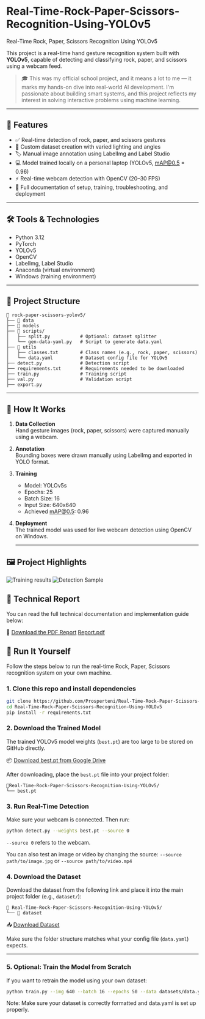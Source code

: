 # Real-Time-Rock-Paper-Scissors-Recognition-Using-YOLOv5
Real-Time Rock, Paper, Scissors Recognition Using YOLOv5

This project is a real-time hand gesture recognition system built with **YOLOv5**, capable of detecting and classifying rock, paper, and scissors using a webcam feed.

> 🎓 This was my official school project, and it means a lot to me — it marks my hands-on dive into real-world AI development. I'm passionate about building smart systems, and this project reflects my interest in solving interactive problems using machine learning.

---

## 📌 Features

- ✅ Real-time detection of rock, paper, and scissors gestures
- 📸 Custom dataset creation with varied lighting and angles
- 🏷️ Manual image annotation using LabelImg and Label Studio
- 💻 Model trained locally on a personal laptop (YOLOv5, mAP@0.5 = 0.96)
- ⚡ Real-time webcam detection with OpenCV (20–30 FPS)
- 📄 Full documentation of setup, training, troubleshooting, and deployment

---

## 🛠️ Tools & Technologies

- Python 3.12  
- PyTorch  
- YOLOv5  
- OpenCV  
- LabelImg, Label Studio  
- Anaconda (virtual environment)  
- Windows (training environment)

---

## 📂 Project Structure
```plaintext
📂 rock-paper-scissors-yolov5/
├── 📂 data
├── 📂 models
├── 📂 scripts/
│   ├── split.py           # Optional: dataset splitter
│   └── gen-data-yaml.py   # Script to generate data.yaml
├── 📂 utils
│   ├── classes.txt        # Class names (e.g., rock, paper, scissors)
│   └── data.yaml          # Dataset config file for YOLOv5
├── detect.py              # Detection script
├── requirements.txt       # Requirements needed to be downloaded
├── train.py               # Training script
├── val.py                 # Validation script
├── export.py
```

---

## 🧠 How It Works

1. **Data Collection**  
   Hand gesture images (rock, paper, scissors) were captured manually using a webcam.

2. **Annotation**  
   Bounding boxes were drawn manually using LabelImg and exported in YOLO format.

3. **Training**  
   - Model: YOLOv5s  
   - Epochs: 25  
   - Batch Size: 16  
   - Input Size: 640x640  
   - Achieved mAP@0.5: 0.96

4. **Deployment**  
   The trained model was used for live webcam detection using OpenCV on Windows.

   ---

## 🖼️ Project Highlights
![Training results](https://github.com/user-attachments/assets/55fb96c3-329c-421a-9bf0-5ae6e1547c7a)
![Detection Sample](https://github.com/user-attachments/assets/3007d3b5-88f0-4d16-8960-082c50b912f4)



## 📘 Technical Report

You can read the full technical documentation and implementation guide below:

📄 [Download the PDF Report](https://lnkd.in/dan4c9iP)
[Report.pdf](https://github.com/user-attachments/files/21011879/Report.pdf)


## 🚀 Run It Yourself

Follow the steps below to run the real-time Rock, Paper, Scissors recognition system on your own machine.

### 1. Clone this repo and install dependencies

```bash
git clone https://github.com/Prosperteni/Real-Time-Rock-Paper-Scissors-Recognition-Using-YOLOv5.git
cd Real-Time-Rock-Paper-Scissors-Recognition-Using-YOLOv5
pip install -r requirements.txt
```
### 2. Download the Trained Model

The trained YOLOv5 model weights (`best.pt`) are too large to be stored on GitHub directly.

📦 [Download best.pt from Google Drive](https://drive.google.com/file/d/19mHGk3xd861rQr9898OXcm90axJWPQfQ/view?usp=drive_link)

After downloading, place the `best.pt` file into your project folder:

```plaintext
📂Real-Time-Rock-Paper-Scissors-Recognition-Using-YOLOv5/
└── best.pt
```

### 3. Run Real-Time Detection
Make sure your webcam is connected. Then run:

```bash
python detect.py --weights best.pt --source 0
```

`--source 0` refers to the webcam.

You can also test an image or video by changing the source:
`--source path/to/image.jpg` or `--source path/to/video.mp4`

### 4. Download the Dataset

Download the dataset from the following link and place it into the main project folder (e.g., `dataset/`):
```plaintext
📂 Real-Time-Rock-Paper-Scissors-Recognition-Using-YOLOv5/
└── 📂 dataset
```

📥 [Download Dataset](https://drive.google.com/drive/folders/17JI204GTLbXNTLnIk_lijywd3qAkdN0K?usp=drive_link)


Make sure the folder structure matches what your config file (`data.yaml`) expects.

---

### 5. Optional: Train the Model from Scratch

If you want to retrain the model using your own dataset:

```bash
python train.py --img 640 --batch 16 --epochs 50 --data datasets/data.yaml --weights best.pt
```
   Note: Make sure your dataset is correctly formatted and data.yaml is set up properly.


